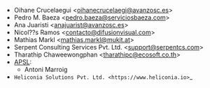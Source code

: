 - Oihane Crucelaegui \<<oihanecrucelaegi@avanzosc.es>\>
- Pedro M. Baeza \<<pedro.baeza@serviciosbaeza.com>\>
- Ana Juaristi \<<anajuarist@avanzosc.es>\>
- Nicol??s Ramos \<<contacto@difusionvisual.com>\>
- Mathias Markl \<<mathias.markl@mukit.at>\>
- Serpent Consulting Services Pvt. Ltd. \<<support@serpentcs.com>\>
- Tharathip Chaweewongphan \<<tharathipc@ecosoft.co.th>\>
- [APSL](https://apsl.tech):
  - Antoni Marroig
- `Heliconia Solutions Pvt. Ltd. <https://www.heliconia.io>`_
